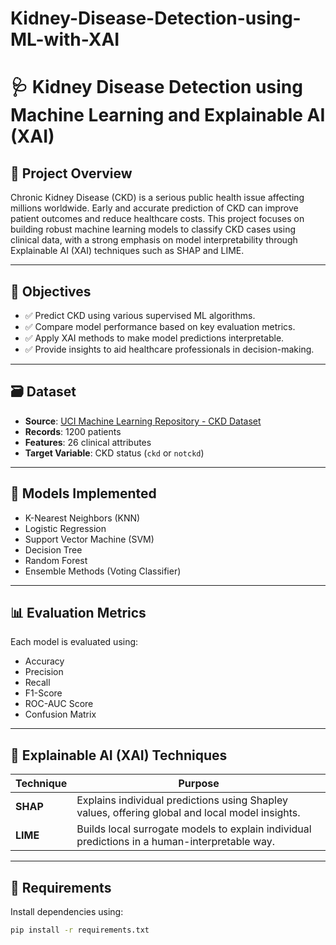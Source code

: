 # Kidney-Disease-Detection-using-ML-with-XAI
# 🩺 Kidney Disease Detection using Machine Learning and Explainable AI (XAI)

## 📘 Project Overview

Chronic Kidney Disease (CKD) is a serious public health issue affecting millions worldwide. Early and accurate prediction of CKD can improve patient outcomes and reduce healthcare costs. This project focuses on building robust machine learning models to classify CKD cases using clinical data, with a strong emphasis on model interpretability through Explainable AI (XAI) techniques such as SHAP and LIME.

---

## 🎯 Objectives

- ✅ Predict CKD using various supervised ML algorithms.
- ✅ Compare model performance based on key evaluation metrics.
- ✅ Apply XAI methods to make model predictions interpretable.
- ✅ Provide insights to aid healthcare professionals in decision-making.

---

## 🗃️ Dataset

- **Source**: [UCI Machine Learning Repository - CKD Dataset](https://archive.ics.uci.edu/ml/datasets/chronic_kidney_disease)
- **Records**: 1200 patients
- **Features**: 26 clinical attributes
- **Target Variable**: CKD status (`ckd` or `notckd`)

---

## 🧠 Models Implemented

- K-Nearest Neighbors (KNN)
- Logistic Regression
- Support Vector Machine (SVM)
- Decision Tree
- Random Forest
- Ensemble Methods (Voting Classifier)

---

## 📊 Evaluation Metrics

Each model is evaluated using:

- Accuracy
- Precision
- Recall
- F1-Score
- ROC-AUC Score
- Confusion Matrix

---

## 🧪 Explainable AI (XAI) Techniques

| Technique | Purpose |
|----------|---------|
| **SHAP** | Explains individual predictions using Shapley values, offering global and local model insights. |
| **LIME** | Builds local surrogate models to explain individual predictions in a human-interpretable way. |

---

## 📌 Requirements

Install dependencies using:

```bash
pip install -r requirements.txt
